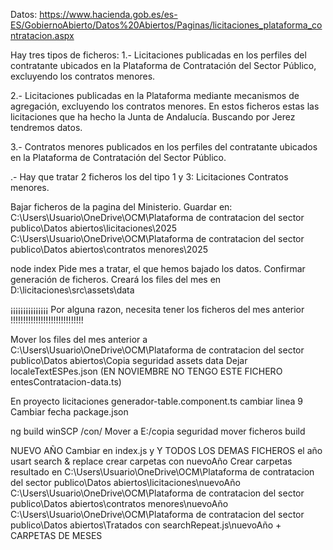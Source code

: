 Datos:
https://www.hacienda.gob.es/es-ES/GobiernoAbierto/Datos%20Abiertos/Paginas/licitaciones_plataforma_contratacion.aspx

Hay tres tipos de ficheros:
1.- ​Licitaciones publicadas en los perfiles del contratante ubicados en la Plataforma de Contratación del Sector Público, excluyendo los contratos menores.

2.- Licitaciones publicadas en la Plataforma mediante mecanismos de agregación, excluyendo los contratos menores.
En estos ficheros estas las licitaciones que ha hecho la Junta de Andalucía. Buscando por Jerez tendremos datos.

3.- Contratos menores publicados en los perfiles del contratante ubicados en la Plataforma de Contratación del Sector Público.

.- Hay que tratar 2 ficheros los del tipo 1 y 3:
Licitaciones
Contratos menores.

Bajar ficheros de la pagina del Ministerio.
Guardar en:
C:\Users\Usuario\OneDrive\OCM\Plataforma de contratacion del sector publico\Datos abiertos\licitaciones\2025
C:\Users\Usuario\OneDrive\OCM\Plataforma de contratacion del sector publico\Datos abiertos\contratos menores\2025

node index
Pide mes a tratar, el que hemos bajado los datos.
Confirmar generación de ficheros.
Creará los files del mes en D:\licitaciones\src\assets\data

¡¡¡¡¡¡¡¡¡¡¡¡¡¡¡ Por alguna razon, necesita tener los ficheros del mes anterior !!!!!!!!!!!!!!!!!!!!!!!!!!!!!

Mover los files del mes anterior a C:\Users\Usuario\OneDrive\OCM\Plataforma de contratacion del sector publico\Datos abiertos\Copia seguridad assets data
Dejar localeTextESPes.json (EN NOVIEMBRE NO TENGO ESTE FICHERO entesContratacion-data.ts)

En proyecto licitaciones generador-table.component.ts cambiar linea 9
Cambiar fecha package.json

ng build
winSCP
/con/
Mover a E:/copia seguridad
mover ficheros build

NUEVO AÑO
Cambiar en index.js y Y TODOS LOS DEMAS FICHEROS el año
usart search & replace
crear carpetas con nuevoAño
Crear carpetas resultado en
C:\Users\Usuario\OneDrive\OCM\Plataforma de contratacion del sector publico\Datos abiertos\licitaciones\nuevoAño
C:\Users\Usuario\OneDrive\OCM\Plataforma de contratacion del sector publico\Datos abiertos\contratos menores\nuevoAño
C:\Users\Usuario\OneDrive\OCM\Plataforma de contratacion del sector publico\Datos abiertos\Tratados con searchRepeat.js\nuevoAño + CARPETAS DE MESES
